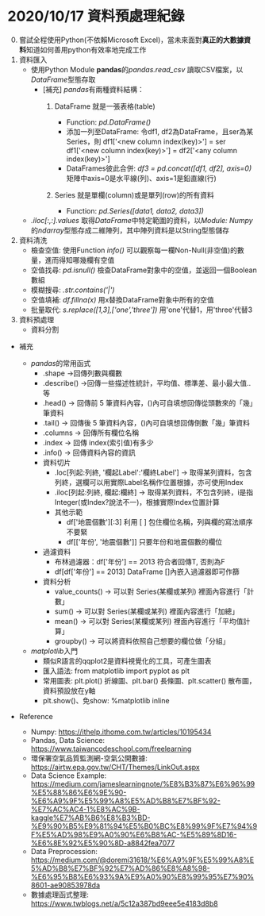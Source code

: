 # 2020/10/17 資料預處理紀錄
0. 嘗試全程使用Python(不依賴Microsoft Excel)，當未來面對**真正的大數據資料**知道如何善用python有效率地完成工作
1. 資料匯入
    * 使用Python Module **pandas**的*pandas.read_csv* 讀取CSV檔案，以*DataFrame*型態存取
        * [補充] *pandas*有兩種資料結構：
            1. DataFrame 就是一張表格(table)
                * Function: *pd.DataFrame(<dict>)*
                * 添加一列至DataFrame: 令df1, df2為DataFrame，且ser為某Series，則
                  df1['<new column index(key)>'] = ser
                  df1['<new column index(key)>'] = df2['<any column index(key)>']
                * DataFrames彼此合併: *df3 = pd.concat([df1, df2], axis=0)* 
                  矩陣中axis=0是水平線(列)、axis=1是鉛直線(行)

            2. Series 就是單欄(column)或是單列(row)的所有資料
                * Function: *pd.Series([data1, data2, data3])*
    * *<data>.iloc[:,:].values* 取得*DataFrame*中特定範圍的資料，以*Module: Numpy*的*ndarray*型態存成二維陣列，其中陣列資料是以String型態儲存
2. 資料清洗
    * 檢查空值: 使用Function *info()* 可以觀察每一欄Non-Null(非空值)的數量，進而得知哪幾欄有空值
    * 空值找尋: *pd.isnull()* 檢查DataFrame對象中的空值，並返回一個Boolean數組
    * 模糊搜尋: *.str.contains('<str1>|<str2>')*
    * 空值填補: *df.fillna(x)* 用x替換DataFrame對象中所有的空值
    * 批量取代: *s.replace([1,3],['one','three'])* 用'one'代替1，用'three'代替3
3. 資料預處理
    * 資料分割
* 補充
    * *pandas*的常用函式
        * .shape →回傳列數與欄數
        * .describe() →回傳一些描述性統計，平均值、標準差、最小最大值..等
        * .head() → 回傳前 5 筆資料內容，()內可自填想回傳從頭數來的「幾」筆資料
        * .tail() → 回傳後 5 筆資料內容，()內可自填想回傳倒數「幾」筆資料
        * .columns → 回傳所有欄位名稱
        * .index → 回傳 index(索引值)有多少
        * .info() → 回傳資料內容的資訊
        * 資料切片
            * .loc[列起:列終, '欄起Label':'欄終Label'] → 取得某列資料，包含列終，選欄可以用實際Label名稱作位置根據，亦可使用Index
            * .iloc[列起:列終, 欄起:欄終] → 取得某列資料，不包含列終，i是指Integer(或Index?說法不一)，根據實際Index位置計算
            * 其他示範
                * df['地震個數'][:3] 利用 [ ] 包住欄位名稱，列與欄的寫法順序不要緊
                * df[['年份', '地震個數']] 只要年份和地震個數的欄位
        * 過濾資料
            * 布林過濾器：df['年份'] == 2013 符合者回傳T, 否則為F
            * df[df['年份'] == 2013] DataFrame []內嵌入過濾器即可作篩
        * 資料分析
            * value_counts() → 可以對 Series(某欄或某列) 裡面內容進行「計數」
            * sum() → 可以對 Series(某欄或某列) 裡面內容進行「加總」
            * mean() → 可以對 Series(某欄或某列) 裡面內容進行「平均值計算」
            * groupby() → 可以將資料依照自己想要的欄位做「分組」
    * *matplotlib*入門
        * 類似R語言的qqplot2是資料視覺化的工具，可產生圖表
        * 匯入語法: from matplotlib import pyplot as plt
        * 常用圖表: plt.plot() 折線圖、plt.bar() 長條圖、plt.scatter() 散布圖，資料預設放在y軸
        * plt.show()、免show: %matplotlib inline

* Reference
    * Numpy: https://ithelp.ithome.com.tw/articles/10195434
    * Pandas, Data Science: https://www.taiwancodeschool.com/freelearning
    * 環保署空氣品質監測網-空氣公開數據: https://airtw.epa.gov.tw/CHT/Themes/LinkOut.aspx
    * Data Science Example: https://medium.com/jameslearningnote/%E8%B3%87%E6%96%99%E5%88%86%E6%9E%90-%E6%A9%9F%E5%99%A8%E5%AD%B8%E7%BF%92-%E7%AC%AC4-1%E8%AC%9B-kaggle%E7%AB%B6%E8%B3%BD-%E9%90%B5%E9%81%94%E5%B0%BC%E8%99%9F%E7%94%9F%E5%AD%98%E9%A0%90%E6%B8%AC-%E5%89%8D16-%E6%8E%92%E5%90%8D-a8842fea7077
    * Data Preprocession: https://medium.com/@doremi31618/%E6%A9%9F%E5%99%A8%E5%AD%B8%E7%BF%92%E7%AD%86%E8%A8%98-%E6%95%B8%E6%93%9A%E9%A0%90%E8%99%95%E7%90%8601-ae90853978da
    * 數據處理函式整理: https://www.twblogs.net/a/5c12a387bd9eee5e4183d8b8